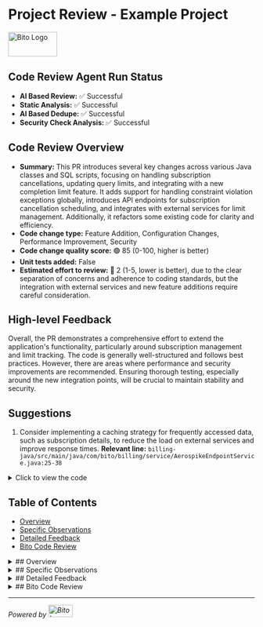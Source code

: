 # Project Review - Example Project

<img src="https://bito.ai/wp-content/uploads/2023/10/Logo-Bito-Black-cropped.svg" alt="Bito Logo" width="100" height="50">

## Code Review Agent Run Status
- **Al Based Review:** :white_check_mark: Successful
- **Static Analysis:** :white_check_mark: Successful
- **Al Based Dedupe:** :white_check_mark: Successful
- **Security Check Analysis:** :white_check_mark: Successful

## Code Review Overview
- **Summary:** This PR introduces several key changes across various Java classes and SQL scripts, focusing on handling subscription cancellations, updating query limits, and integrating with a new completion limit feature. It adds support for handling constraint violation exceptions globally, introduces API endpoints for subscription cancellation scheduling, and integrates with external services for limit management. Additionally, it refactors some existing code for clarity and efficiency.
- **Code change type:** Feature Addition, Configuration Changes, Performance Improvement, Security
- **Code change quality score:** 🟢 85 (0-100, higher is better)
- **Unit tests added:** False
- **Estimated effort to review:** 🔴 2 (1-5, lower is better), due to the clear separation of concerns and adherence to coding standards, but the integration with external services and new feature additions require careful consideration.

## High-level Feedback
Overall, the PR demonstrates a comprehensive effort to extend the application's functionality, particularly around subscription management and limit tracking. The code is generally well-structured and follows best practices. However, there are areas where performance and security improvements are recommended. Ensuring thorough testing, especially around the new integration points, will be crucial to maintain stability and security.

## Suggestions
1. Consider implementing a caching strategy for frequently accessed data, such as subscription details, to reduce the load on external services and improve response times.
**Relevant line:** ``billing-java/src/main/java/com/bito/billing/service/AerospikeEndpointService.java:25-38``
<details>
<summary>Click to view the code</summary>
```@@ -25,7 +25,15 @@
public void updateSoftAndHardLimit(Subscription subscription, String auth) {
try {
+
var request = prepareLimitUpdateRequest(subscription);
// Implement caching mechanism
var cachedSubscription = getCachedSubscriptionDetails(subscription.getWorkspaceId());
if (cachedSubscription == null) {
var request = prepareLimitUpdateRequest(subscription);
cachedSubscription = request; // Assuming request contains subscription details
cacheSubscriptionDetails(subscription.getWorkspaceId(), cachedSubscription);
} else {
log.info("Using cached subscription details for workspaceId: {}", subscription.getWork
}
aerospikeFeign.updateDetails(request, auth);```
</details>


## Table of Contents
- [Overview](#overview)
- [Specific Observations](#specific-observations)
- [Detailed Feedback](#detailed-feedback)
- [Bito Code Review](#bito-code-review)

<details>
<summary>## Overview</summary>
This document provides a comprehensive review of the latest merge request for the Example Project.

[Back to the top](#table-of-contents)
</details>

<details>
<summary>## Specific Observations</summary>
### Observation 1
- Observation details here.

### Observation 2
- Observation details here.

[Back to the top](#table-of-contents)
</details>

<details>
<summary>## Detailed Feedback</summary>
1. **Code Quality**: The quality of code in this PR is satisfactory. However, there are improvements needed in the following areas:
   - Code block 1...
   - Code block 2...

2. **Performance Improvements**:
   - Performance aspect 1...
   - Performance aspect 2...

[Back to the top](#table-of-contents)
</details>

<details>
<summary>## Bito Code Review</summary>
For more information, visit our [Bito Code Review Page](https://bito.example.com).

[Back to the top](#table-of-contents)
</details>

---

*Powered by <img src="https://bito.ai/wp-content/uploads/2023/10/Logo-Bito-Black-cropped.svg" alt="Bito Logo" width="50" height="25">*
